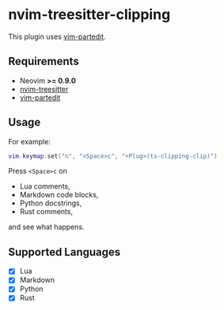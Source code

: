 # nvim-treesitter-clipping

This plugin uses [vim-partedit](https://github.com/thinca/vim-partedit).

## Requirements

* Neovim **>= 0.9.0**
* [nvim-treesitter](https://github.com/nvim-treesitter/nvim-treesitter)
* [vim-partedit](https://github.com/thinca/vim-partedit)

## Usage

For example:

```lua
vim.keymap.set("n", "<Space>c", "<Plug>(ts-clipping-clip)")
```

Press `<Space>c` on

* Lua comments,
* Markdown code blocks,
* Python docstrings,
* Rust comments,

and see what happens.

## Supported Languages

- [x] Lua
- [x] Markdown
- [x] Python
- [x] Rust
